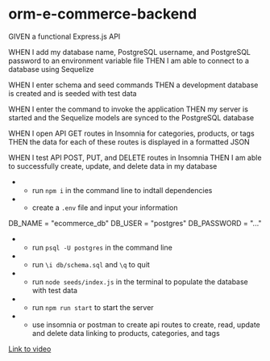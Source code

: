 # orm-e-commerce-backend

GIVEN a functional Express.js API

WHEN I add my database name, PostgreSQL username, and PostgreSQL password to an environment variable file
THEN I am able to connect to a database using Sequelize

WHEN I enter schema and seed commands
THEN a development database is created and is seeded with test data

WHEN I enter the command to invoke the application
THEN my server is started and the Sequelize models are synced to the PostgreSQL database

WHEN I open API GET routes in Insomnia for categories, products, or tags
THEN the data for each of these routes is displayed in a formatted JSON

WHEN I test API POST, PUT, and DELETE routes in Insomnia
THEN I am able to successfully create, update, and delete data in my database


- - run `npm i` in the command line to indtall dependencies
- - create a `.env` file and input your information

DB_NAME = "ecommerce_db"
DB_USER = "postgres"
DB_PASSWORD = "..."

- - run `psql -U postgres` in the command line
- - run `\i db/schema.sql` and `\q` to quit
- - run `node seeds/index.js` in the terminal to populate the database with test data
- - run `npm run start` to start the server
- - use insomnia or postman to create api routes to create, read, update and delete data linking to products, categories, and tags

[Link to video](https://drive.google.com/file/d/1HZ2vh8RwEyO74DdDfGyvPlCubnJ-f3eh/view?usp=drive_link)
